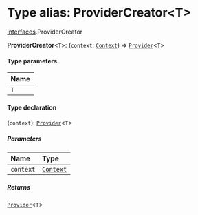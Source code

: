 # Type alias: ProviderCreator\<T>

[interfaces](/auto-docs/fixed-layout-editor/modules/interfaces.md).ProviderCreator

**ProviderCreator**<`T`>: (`context`: [`Context`](/auto-docs/fixed-layout-editor/interfaces/interfaces.Context.md)) => [`Provider`](/auto-docs/fixed-layout-editor/types/interfaces.Provider.md)<`T`>

#### Type parameters

| Name |
| :------ |
| `T` |

#### Type declaration

(`context`): [`Provider`](/auto-docs/fixed-layout-editor/types/interfaces.Provider.md)<`T`>

##### Parameters

| Name | Type |
| :------ | :------ |
| `context` | [`Context`](/auto-docs/fixed-layout-editor/interfaces/interfaces.Context.md) |

##### Returns

[`Provider`](/auto-docs/fixed-layout-editor/types/interfaces.Provider.md)<`T`>
